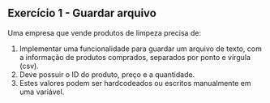 ## Exercício 1 - Guardar arquivo
Uma empresa que vende produtos de limpeza precisa de:

1. Implementar uma funcionalidade para guardar um arquivo de texto, com a
informação de produtos comprados, separados por ponto e vírgula (csv).
2. Deve possuir o ID do produto, preço e a quantidade.
3. Estes valores podem ser hardcodeados ou escritos manualmente em uma variável.